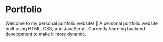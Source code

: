 # Portfolio

Welcome to my personal portfolio website! 🚀
A personal portfolio website built using HTML, CSS, and JavaScript.
Currently learning backend development to make it more dynamic.
